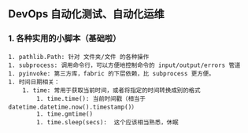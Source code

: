 ## DevOps 自动化测试、自动化运维


### 1. 各种实用的小脚本（基础啦）
    1. pathlib.Path: 针对 文件夹/文件 的各种操作
    1. subprocess: 调用命令行，可以方便地控制命令的 input/output/errors 管道
    1. pyinvoke: 第三方库，fabric 的下层依赖，比 subprocess 更方便。
    1. 时间日期相关：
        1. time: 常用于获取当前时间，或者将指定的时间转换成别的格式
            1. time.time(): 当前时间戳（相当于 datetime.datetime.now().timestamp()）
            1. time.gmtime()
            1. time.sleep(secs):  这个应该相当熟悉，休眠


